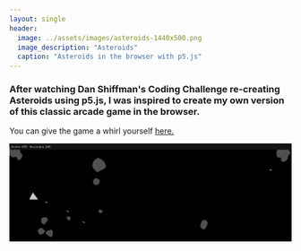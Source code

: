 ```yaml
---
layout: single
header:
  image: ../assets/images/asteroids-1440x500.png
  image_description: "Asteroids"
  caption: "Asteroids in the browser with p5.js"
---
```

### After watching Dan Shiffman's Coding Challenge re-creating Asteroids using p5.js, I was inspired to create my own version of this classic arcade game in the browser.

You can give the game a whirl yourself [here.](/p5-asteroids/)

![Asteroids screenshot](../assets/images/asteroids-1440x500.png)

